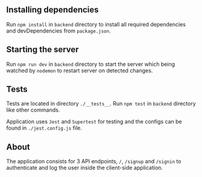 ## Installing dependencies

Run `npm install` in `backend` directory to install all required dependencies and devDependencies from `package.json`.

## Starting the server

Run `npm run dev` in `backend` directory to start the server which being watched by `nodemon` to restart server on detected changes.

## Tests

Tests are located in directory `./__tests__`. Run `npm test` in `backend` directory like other commands.

Application uses `Jest` and `Supertest` for testing and the configs can be found in `./jest.config.js` file.

## About

The application consists for 3 API endpoints, `/`, `/signup` and `/signin` to authenticate and log the user inside the client-side application.
